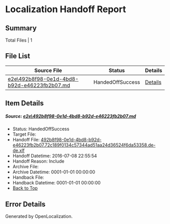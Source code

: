 # <a name='report-top'></a> Localization Handoff Report

## Summary
 Total Files | 1

## File List
 Source File | Status | Details 
 ----------- | ------ | ------- 
 [e2e\492b8f98-0e1d-4bd8-b92d-e46223fb2b07.md](https://github.com/OpenLocalizationTestOrg/oltest/blob/c22e4c1c76486132fb57b4056bbc44f13273d93b/e2e/492b8f98-0e1d-4bd8-b92d-e46223fb2b07.md) | HandedOffSuccess | [Details](#78e10ee72c4e7326b69a7e345dcf3f9357f260d51)

## Item Details
##### <a name='78e10ee72c4e7326b69a7e345dcf3f9357f260d51'></a> Source: [e2e\492b8f98-0e1d-4bd8-b92d-e46223fb2b07.md](https://github.com/OpenLocalizationTestOrg/oltest/blob/c22e4c1c76486132fb57b4056bbc44f13273d93b/e2e/492b8f98-0e1d-4bd8-b92d-e46223fb2b07.md)
* Status: HandedOffSuccess
* Target File: 
* Handoff File: [492b8f98-0e1d-4bd8-b92d-e46223fb2b07.72c189f0134c57344ad51aa24d36524f6da53358.de-de.xlf](https://github.com/OpenLocalizationTestOrg/olhandoff-e2e/blob/58f59556acd8fc503cf7a80357e9e8ab21896ef6/ol-handoff/OpenLocalizationTestOrg/oltest-dede-fly/ci/ht/492b8f98-0e1d-4bd8-b92d-e46223fb2b07.72c189f0134c57344ad51aa24d36524f6da53358.de-de.xlf)
* Handoff Datetime: 2016-07-08 22:55:54
* Handoff Reason: Include
* Archive File: 
* Archive Datetime: 0001-01-01 00:00:00
* Handback File: 
* Handback Datetime: 0001-01-01 00:00:00
* [Back to Top](#report-top)


## Error Details

Generated by OpenLocalization.
